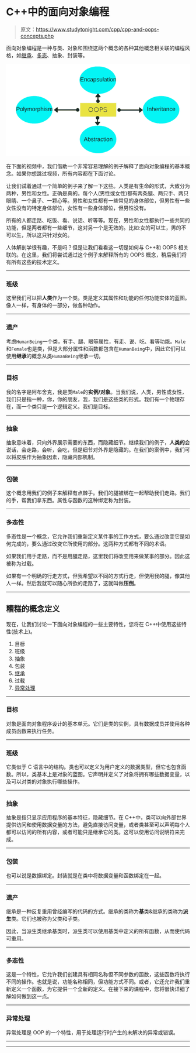 # C++中的面向对象编程

> 原文：<https://www.studytonight.com/cpp/cpp-and-oops-concepts.php>

面向对象编程是一种与类、对象和围绕这两个概念的各种其他概念相关联的编程风格，如[继承](overview-of-inheritance.php)、[多态](function-overriding.php)、抽象、封装等。

![Basic OOPS concepts in c++](img/fc2c42c90ed2951f8ea1170c83f26572.png)

在下面的视频中，我们借助一个非常容易理解的例子解释了面向对象编程的基本概念。如果你想跳过视频，所有内容都在下面讨论。

让我们试着通过一个简单的例子来了解一下这些。人类是有生命的形式，大致分为两种，男性和女性。正确是真的。每个人(男性或女性)都有两条腿、两只手、两只眼睛、一个鼻子、一颗心等。男性和女性都有一些常见的身体部位，但男性有一些女性没有的特定身体部位，女性有一些身体部位，但男性没有。

所有的人都走路、吃饭、看、说话、听等等。现在，男性和女性都执行一些共同的功能，但是两者都有一些细节，这对另一个是无效的。比如:女的可以生，男的不可以生，所以这只针对女的。

人体解剖学很有趣，不是吗？但是让我们看看这一切是如何与 C++和 OOPS 相关联的。在这里，我们将尝试通过这个例子来解释所有的 OOPS 概念，稍后我们将有所有这些的技术定义。

* * *

### 班级

这里我们可以把**人类**作为一个类。类是定义其属性和功能的任何功能实体的蓝图。像人一样，有身体的一部分，做各种动作。

* * *

### 遗产

考虑`HumanBeing`一个类，有手、腿、眼等属性，有走、说、吃、看等功能。`Male`和`Female`也是类，但是大部分属性和函数都包含在`HumanBeing`中，因此它们可以使用**继承**的概念从类`HumanBeing`继承一切。

* * *

### 目标

我的名字是阿布舍克，我是类`Male`的**实例/对象**。当我们说，人类，男性或女性，我们只是指一种，你，你的朋友，我，我们是这些类的形式。我们有一个物理存在，而一个类只是一个逻辑定义。我们是目标。

* * *

### 抽象

抽象意味着，只向外界展示需要的东西，而隐藏细节。继续我们的例子，**人类的**会说话，会走路，会听，会吃，但是细节对外界是隐藏的。在我们的案例中，我们可以将皮肤作为抽象因素，隐藏内部机制。

* * *

### 包装

这个概念用我们的例子来解释有点棘手。我们的腿被绑在一起帮助我们走路。我们的手，帮我们拿东西。属性与函数的这种绑定称为封装。

* * *

### 多态性

多态性是一个概念，它允许我们重新定义某件事的工作方式，要么通过改变它是如何完成的，要么通过改变它所使用的部分。这两种方式都有不同的术语。

如果我们用手走路，而不是用腿走路，这里我们将改变用来做某事的部分。因此这被称为过载。

如果有一个明确的行走方式，但我希望以不同的方式行走，但使用我的腿，像其他人一样。然后我就可以随心所欲的走路了，这就叫做**压倒**。

* * *

## 糟糕的概念定义

现在，让我们讨论一下面向对象编程的一些主要特性，您将在 C++中使用这些特性(技术上)。

1.  目标
2.  班级
3.  抽象
4.  包装
5.  [继承](overview-of-inheritance.php)
6.  过载
7.  [异常处理](exception-handling-in-cpp.php)

* * *

### 目标

对象是面向对象程序设计的基本单元。它们是类的实例，具有数据成员并使用各种成员函数来执行任务。

* * *

### 班级

它类似于 C 语言中的结构。类也可以定义为用户定义的数据类型，但它也包含函数。所以，类基本上是对象的蓝图。它声明并定义了对象将拥有哪些数据变量，以及可以对类的对象执行哪些操作。

* * *

### 抽象

抽象是指只显示应用程序的基本特征，隐藏细节。在 C++中，类可以向外部世界提供访问和使用数据变量的方法，避免直接访问变量，或者类甚至可以声明每个人都可以访问的所有内容，或者可能只是继承它的类。这可以使用访问说明符来完成。

* * *

### 包装

也可以说是数据绑定。封装就是在类中将数据变量和函数绑定在一起。

* * *

### 遗产

继承是一种反复重用曾经编写的代码的方式。继承的类称为**基**类&继承的类称为**派生**类。它们也被称为父类和子类。

因此，当派生类继承基类时，派生类可以使用基类中定义的所有函数，从而使代码可重用。

* * *

### 多态性

这是一个特性，它允许我们创建具有相同名称但不同参数的函数，这些函数将执行不同的操作。也就是说，功能名称相同，但功能方式不同。或者，它还允许我们重新定义一个函数，为它提供一个全新的定义。在接下来的课程中，您将很快详细了解如何做到这一点。

* * *

### 异常处理

异常处理是 OOP 的一个特性，用于处理运行时产生的未解决的异常或错误。

* * *

* * *